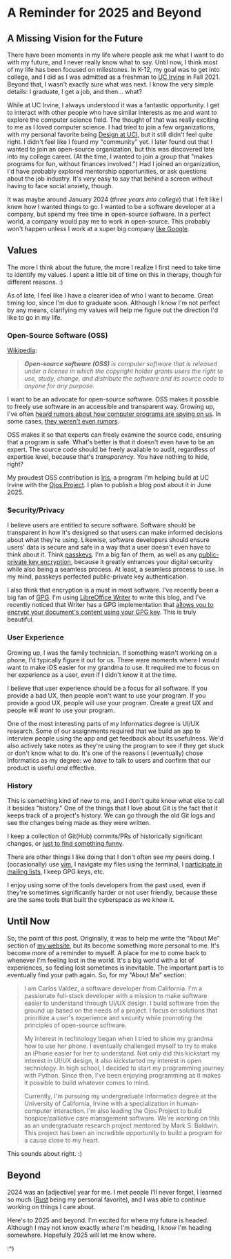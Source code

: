 <!--
Credit

Author: Carlos Valdez
License: Creative Commons Attribution 4.0 International
Metadata: https://calejvaldez.com/content/metadata.json

-->
# A Reminder for 2025 and Beyond

## A Missing Vision for the Future

There have been moments in my life where people ask me what I want to do with my
future, and I never really know what to say. Until now, I think most of my life
has been focused on milestones. In K-12, my goal was to get into college, and I
did as I was admitted as a freshman to [UC Irvine](https://uci.edu/) in
Fall 2021. Beyond that, I wasn't exactly sure what was next. I know the very
simple details: I graduate, I get a job, and then... what?

While at UC Irvine, I always understood it was a fantastic opportunity. I get
to interact with other people who have similar interests as me and want to
explore the computer science field. The thought of that was really exciting to
me as I loved computer science. I had tried to join a few organizations, with
my personal favorite being [Design at UCI](https://designatuci.com/), but it
still didn't feel quite right. I didn't feel like I found my "community" yet. I
later found out that I wanted to join an open-source organization, but this was
discovered late into my college career. (At the time, I wanted to join a group
that "makes programs for fun, without finances involved.") Had I joined an
organization, I'd have probably explored mentorship opportunities, or ask
questions about the job industry. It's *very* easy to say that behind a screen
without having to face social anxiety, though.

It was maybe around January 2024 (*three years into college*) that I felt like I
knew how I wanted things to go. I wanted to be a software developer at a
company, but spend my free time in open-source software. In a perfect world, a
company would pay me to work in open-source. This probably won't happen unless
I work at a super big company [like Google](https://opensource.google/).

## Values

The more I think about the future, the more I realize I first need to take time
to identify my values. I spent a little bit of time on this in therapy, though
for different reasons. :)

As of late, I feel like I have a clearer idea of who I want to become. Great
timing too, since I'm due to graduate soon. Although I know I'm not perfect by
any means, clarifying my values will help me figure out the direction I'd like
to go in my life.

### Open-Source Software (OSS)

[Wikipedia](https://en.wikipedia.org/wiki/Open-source_software):

> ***Open-source software (OSS)*** *is computer software that is released under
> a license in which the copyright holder grants users the right to use, study,
> change, and distribute the software and its source code to anyone for any
> purpose.*

I want to be an advocate for open-source software. OSS makes it possible to
freely use software in an accessible and transparent way. Growing up, I've often
[heard rumors about how computer programs are spying on us](https://www.snopes.com/fact-check/talking-angela-warning/).
In some cases, [they weren't even rumors](https://en.wikipedia.org/wiki/2010s_global_surveillance_disclosures).

OSS makes it so that experts can freely examine the source code, ensuring that
a program is safe. What's better is that it doesn't even have to be an expert.
The source code should be freely available to audit, regardless of expertise
level, because that's *transparency*. You have nothing to hide, right?

My proudest OSS contribution is [Iris](https://github.com/ojosproject/iris/), a
program I'm helping build at UC Irvine with the
[Ojos Project](https://ojosproject.org/). I plan to publish a blog post about
it in June 2025.

### Security/Privacy

I believe users are entitled to secure software. Software should be transparent
in how it's designed so that users can make informed decisions about what
they're using. Likewise, software developers should ensure users' data is secure
and safe in a way that a user doesn't even have to think about it. Think
[passkeys](https://fidoalliance.org/passkeys/). I'm a big fan of them, as well
as any
[public-private key encryption](https://www.youtube.com/watch?v=GSIDS_lvRv4),
because it greatly enhances your digital security while also being a seamless
process. At least, a seamless process to use. In my mind, passkeys perfected
public-private key authentication.

I also think that encryption is a must in most software. I've recently been a
big fan of [GPG](https://gnupg.org/). I'm using
[LibreOffice Writer](https://www.libreoffice.org/) to write this blog, and I've
recently noticed that Writer has a GPG implementation that
[allows you to encrypt your document's content using your GPG key](https://help.libreoffice.org/latest/en-US/text/shared/guide/openpgp.html).
This is truly beautiful.

### User Experience

Growing up, I was the family technician. If something wasn't working on a phone,
I'd typically figure it out for us. There were moments where I would want to
make iOS easier for my grandma to use. It required me to focus on her experience
as a user, even if I didn't know it at the time.

I believe that user experience should be a focus for all software. If you
provide a bad UX, then people won't want to use your program. If you provide a
good UX, people will use your program. Create a great UX and people will *want*
to use your program.

One of the most interesting parts of my Informatics degree is UI/UX research.
Some of our assignments required that we build an app to interview people
using the app and get feedback about its usefulness. We'd also actively take
notes as they're using the program to see if they get stuck or don't know what
to do. It's one of the reasons I (eventually) chose Informatics as my degree:
we *have* to talk to users and confirm that our product is useful *and*
effective.

### History

This is something kind of new to me, and I don't quite know what else to call it
besides "history." One of the things that I love about Git is the fact that it
keeps track of a project's history. We can go through the old Git logs and see
the changes being made as they were written.

I keep a collection of Git(Hub) commits/PRs of historically significant
changes, or
[just to find something funny](https://github.com/danielmiessler/SecLists/pull/155).

There are other things I like doing that I don't often see my peers doing. I
(occasionally) use [vim](https://www.vim.org/), I navigate my files using the
terminal, I
[participate in mailing lists](https://lists.fedoraproject.org/archives/list/fedora-join@lists.fedoraproject.org/thread/DC6VGN4RNPCFUQKTLTAFZQN3UZBVC4RS/),
I keep GPG keys, etc.

I enjoy using some of the tools developers from the past used, even if they're
sometimes significantly harder or not user friendly, because these are the same
tools that built the cyberspace as we know it.

## Until Now

So, the point of this post. Originally, it was to help me write the "About Me"
section of [my website](/#about-me), but its become something more personal to
me. It's become more of a reminder to myself. A place for me to come back to
whenever I'm feeling lost in the world. It's a big world with a lot of
experiences, so feeling lost sometimes is inevitable. The important part is to
eventually find your path again. So, for my "About Me" section:

> I am Carlos Valdez, a software developer from California. I'm a passionate
> full-stack developer with a mission to make software easier to understand
> through UI/UX design. I build software from the ground up based on the needs
> of a project. I focus on solutions that prioritize a user's experience and
> security while promoting the principles of open-source software.
>
> My interest in technology began when I tried to show my grandma how to use her
> phone. I eventually challenged myself to try to make an iPhone easier for her
> to understand. Not only did this kickstart my interest in UI/UX design, it
> also kickstarted my interest in open technology. In high school, I decided to
> start my programming journey with Python. Since then, I've been enjoying
> programming as it makes it possible to build whatever comes to mind.
>
> Currently, I'm pursuing my undergraduate Informatics degree at the University
> of California, Irvine with a specialization in human-computer interaction. I'm
> also leading the Ojos Project to build hospice/palliative care management
> software. We're working on this as an undergraduate research project mentored
> by Mark S. Baldwin. This project has been an incredible opportunity to build
> a program for a cause close to my heart.

This sounds about right. :)

## Beyond

2024 was an [adjective] year for me. I met people I'll never forget, I learned
so much ([Rust](https://www.rust-lang.org/) being my personal favorite), and I
was able to continue working on things I care about.

Here's to 2025 and beyond. I'm excited for where my future is headed. Although I
may not know exactly *where* I'm heading, I *know* I'm heading somewhere.
Hopefully 2025 will let me know where.

:^)
